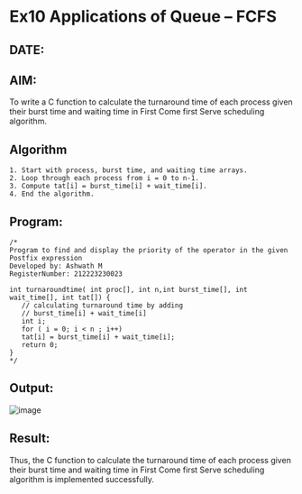 # Ex10 Applications of Queue – FCFS
## DATE:
## AIM:
To write a C function to calculate the turnaround time of each process given their burst time and waiting time in First Come first Serve scheduling algorithm.
## Algorithm
```
1. Start with process, burst time, and waiting time arrays. 
2. Loop through each process from i = 0 to n-1. 
3. Compute tat[i] = burst_time[i] + wait_time[i]. 
4. End the algorithm.
```

## Program:
```
/*
Program to find and display the priority of the operator in the given Postfix expression
Developed by: Ashwath M
RegisterNumber: 212223230023

int turnaroundtime( int proc[], int n,int burst_time[], int wait_time[], int tat[]) { 
   // calculating turnaround time by adding 
   // burst_time[i] + wait_time[i] 
   int i; 
   for ( i = 0; i < n ; i++) 
   tat[i] = burst_time[i] + wait_time[i]; 
   return 0; 
} 
*/
```

## Output:

![image](https://github.com/user-attachments/assets/760a67f0-8e10-4e10-9cf3-7ebf72f87811)


## Result:
Thus, the C function to calculate the turnaround time of each process given their burst time and waiting time in First Come first Serve scheduling algorithm is implemented successfully.
